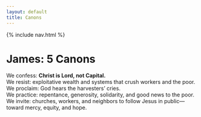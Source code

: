 ```yaml
---
layout: default
title: Canons
---
```


{% include nav.html %}


# James: 5 Canons
We confess: **Christ is Lord, not Capital.**  
We resist: exploitative wealth and systems that crush workers and the poor.  
We proclaim: God hears the harvesters’ cries.  
We practice: repentance, generosity, solidarity, and good news to the poor.  
We invite: churches, workers, and neighbors to follow Jesus in public—toward mercy, equity, and hope.
